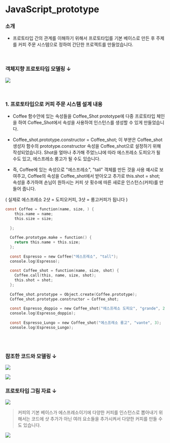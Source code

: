 # JavaScript_prototype

### 소개
- 프로토타입 간의 관계를 이해하기 위해서 프로토타입를 기본 베이스로 만든 후 주제를 커피 주문 시스템으로 정하여 간단한 프로젝트를 만들었습니다. 

<br/> 

### 객체지향 프로토타입 모델링 ↓
![](https://velog.velcdn.com/images/sungwbs/post/3e501eb2-55d1-4b67-a322-d6b12a0bfab2/image.png)

<br/> 

### 1. 프로토타입으로 커피 주문 시스템 설계 내용
- Coffee 함수안에 있는 속성들을 Coffee_Shot prototype에 다중 프로토타입 체인을 하여 Coffee_Shot에서 속성을 사용하여 인스턴스를 생성할 수 있게 만들었습니다.

- Coffee_shot.prototype.constructor = Coffee_shot; 이 부분은 Coffee_shot 생성자 함수의 prototype.constructor 속성을 Coffee_shot으로 설정하기 위해 작성되었습니다. Shot을 얼마나 추가해 주었느냐에 따라 에스프레소 도피오가 될 수도 있고, 에스프레소 룽고가 될 수도 있습니다.

- 즉, Coffee에 있는 속성으로 "에스프레소", "tall" 객체를 만든 것을 사용 예시로 보여주고, Coffee의 속성을 Coffee_shot에서 받아오고 추가로 this.shot = shot; 속성을 추가하여 손님이 원하시는 커피 샷 횟수에 따른 새로운 인스턴스(커피)를 만들어 줍니다. 

( 실제로 에스프레소 2샷 = 도피오커피, 3샷 = 룽고커피가 됩니다 )
```c
const Coffee = function(name, size, ) {
    this.name = name;
    this.size = size;
    
  };
  
  Coffee.prototype.make = function() {
    return this.name + this.size;
  };
  
  const Espresso = new Coffee("에스프레소", "tall"); 
  console.log(Espresso);
  
  const Coffee_shot = function(name, size, shot) {
    Coffee.call(this, name, size, shot);
    this.shot = shot;
  };
  
  Coffee_shot.prototype = Object.create(Coffee.prototype);
  Coffee_shot.prototype.constructor = Coffee_shot;
  
  const Espresso_doppio = new Coffee_shot("에스프레소 도피오", "grande", 2);
  console.log(Espresso_doppio);
  
  const Espresso_Lungo = new Coffee_shot("에스프레소 룽고", "vante", 3);
  console.log(Espresso_Lungo);
  
```

<br/> 

### 참조한 코드와 모델링 ↓
![](https://velog.velcdn.com/images/sungwbs/post/af722ba9-5007-48fa-8429-34bdf95514e7/image.png)

![](https://velog.velcdn.com/images/sungwbs/post/2547f6d5-7e5d-4564-b1eb-9416b0f5e3df/image.png)

### 프로토타입 그림 자료 ↓
![](https://velog.velcdn.com/images/sungwbs/post/80d2235a-ae97-4e83-8a9c-486374f6390b/image.png)


> 커피의 기본 베이스가 에스프레소이기에 다양한 커피를 인스턴스로 뽑아내기 위해서는 코드에 샷 추가가 아닌 여러 요소들을 추가시켜서 다양한 커피를 만들 수도 있습니다.

![](https://velog.velcdn.com/images/sungwbs/post/2e23144c-cf9a-4b15-91ab-790e679b297f/image.jpg)

